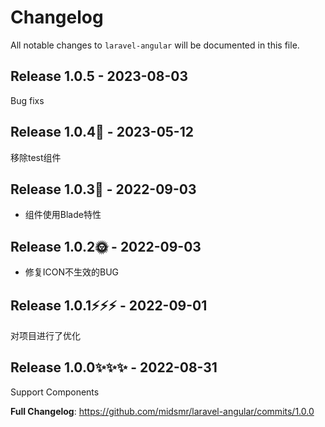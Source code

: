 # Changelog

All notable changes to `laravel-angular` will be documented in this file.

## Release 1.0.5 - 2023-08-03

Bug fixs

## Release 1.0.4👋 - 2023-05-12

移除test组件

## Release 1.0.3🌼 - 2022-09-03

- 组件使用Blade特性

## Release 1.0.2🌞 - 2022-09-03

- 修复ICON不生效的BUG

## Release 1.0.1⚡️⚡️⚡️ - 2022-09-01

对项目进行了优化

## Release 1.0.0✨✨✨ - 2022-08-31

Support Components

**Full Changelog**: https://github.com/midsmr/laravel-angular/commits/1.0.0
